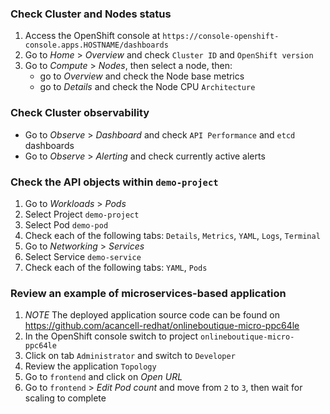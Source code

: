 ### Check Cluster and Nodes status 

1. Access the OpenShift console at `https://console-openshift-console.apps.HOSTNAME/dashboards`
2. Go to _Home_ > _Overview_ and check `Cluster ID` and `OpenShift version`
3. Go to _Compute_ > _Nodes_, then select a node, then:
    - go to _Overview_ and check the Node base metrics
    - go to _Details_ and check the Node CPU `Architecture` 

### Check Cluster observability

- Go to _Observe_ > _Dashboard_ and check `API Performance` and `etcd` dashboards
- Go to _Observe_ > _Alerting_ and check currently active alerts

### Check the API objects within `demo-project` 

1. Go to _Workloads_ > _Pods_
2. Select Project `demo-project`
3. Select Pod `demo-pod`
4. Check each of the following tabs: `Details`, `Metrics`, `YAML`, `Logs`, `Terminal`
5. Go to _Networking_ > _Services_
6. Select Service `demo-service`
7. Check each of the following tabs: `YAML`, `Pods`

### Review an example of microservices-based application

1. _NOTE_ The deployed application source code can be found on https://github.com/acancell-redhat/onlineboutique-micro-ppc64le
2. In the OpenShift console switch to project `onlineboutique-micro-ppc64le`
3. Click on tab `Administrator` and switch to `Developer`
4. Review the application `Topology`
5. Go to `frontend` and click on _Open URL_
6. Go to `frontend` > _Edit Pod count_ and move from `2` to `3`, then wait for scaling to complete